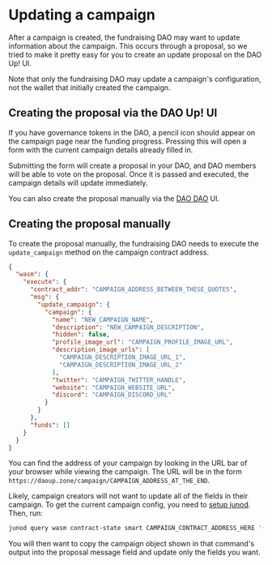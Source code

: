 # Updating a campaign

After a campaign is created, the fundraising DAO may want to update
information about the campaign. This occurs through a proposal, so
we tried to make it pretty easy for you to create an update proposal
on the DAO Up! UI.

Note that only the fundraising DAO may update a campaign's
configuration, not the wallet that initially created the campaign.

## Creating the proposal via the DAO Up! UI

If you have governance tokens in the DAO, a pencil icon should appear
on the campaign page near the funding progress. Pressing this will open
a form with the current campaign details already filled in.

Submitting the form will create a proposal in your DAO, and DAO members
will be able to vote on the proposal. Once it is passed and executed,
the campaign details will update immediately.

You can also create the proposal manually via the
[DAO DAO](https://daodao.zone/) UI.

## Creating the proposal manually

To create the proposal manually, the fundraising DAO needs to
execute the `update_campaign` method on the campaign contract address.

```json
{
  "wasm": {
    "execute": {
      "contract_addr": "CAMPAIGN_ADDRESS_BETWEEN_THESE_QUOTES",
      "msg": {
        "update_campaign": {
          "campaign": {
            "name": "NEW_CAMPAIGN_NAME",
            "description": "NEW_CAMPAIGN_DESCRIPTION",
            "hidden": false,
            "profile_image_url": "CAMPAIGN_PROFILE_IMAGE_URL",
            "description_image_urls": [
              "CAMPAIGN_DESCRIPTION_IMAGE_URL_1",
              "CAMPAIGN_DESCRIPTION_IMAGE_URL_2"
            ],
            "twitter": "CAMPAIGN_TWITTER_HANDLE",
            "website": "CAMPAIGN_WEBSITE_URL",
            "discord": "CAMPAIGN_DISCORD_URL"
          }
        }
      },
      "funds": []
    }
  }
}
```

You can find the address of your campaign by looking in the URL bar of
your browser while viewing the campaign. The URL will be in the form
`https://daoup.zone/campaign/CAMPAIGN_ADDRESS_AT_THE_END`.

Likely, campaign creators will not want to update all of the fields in
their campaign. To get the current campaign config, you need to
[setup junod](https://docs.junonetwork.io/smart-contracts-and-junod-development/junod-local-dev-setup).
Then, run:

```bash
junod query wasm contract-state smart CAMPAIGN_CONTRACT_ADDRESS_HERE '{"dump_state": {}}' --output json | jq '.data.campaign_info'
```

You will then want to copy the campaign object shown in that
command's output into the proposal message field and update only the
fields you want.
